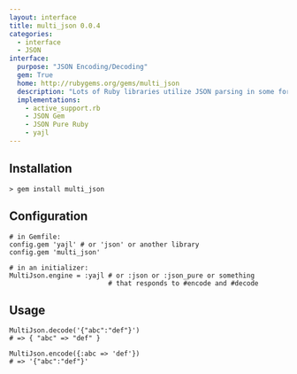 ```yaml
---
layout: interface
title: multi_json 0.0.4
categories:
  - interface
  - JSON
interface:
  purpose: "JSON Encoding/Decoding"
  gem: True
  home: http://rubygems.org/gems/multi_json
  description: "Lots of Ruby libraries utilize JSON parsing in some form, and everyone has their favorite JSON library. In order to best support multiple JSON parsers and libraries, multi_json is a general-purpose swappable JSON backend library."
  implementations:
    - active_support.rb
    - JSON Gem
    - JSON Pure Ruby
    - yajl
---
```


## Installation

    > gem install multi_json

## Configuration

    # in Gemfile:
    config.gem 'yajl' # or 'json' or another library
    config.gem 'multi_json'

    # in an initializer:
    MultiJson.engine = :yajl # or :json or :json_pure or something
                             # that responds to #encode and #decode

## Usage

    MultiJson.decode('{"abc":"def"}')
    # => { "abc" => "def" }

    MultiJson.encode({:abc => 'def'})
    # => '{"abc":"def"}'
